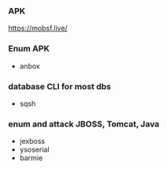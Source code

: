 

### APK
https://mobsf.live/


### Enum APK
- anbox


### database CLI for most dbs
- sqsh


### enum and attack JBOSS, Tomcat, Java
- jexboss
- ysoserial
- barmie
